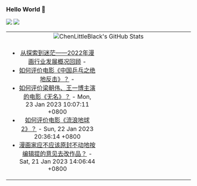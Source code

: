 ### Hello World 👋

[![](https://img.shields.io/badge/@ChenLittleBlack-1a6c81?style=flat&logo=java&logoColor=1a6c81&label=Java&colorA=ffffff)](https://www.java.com/)
[![](https://img.shields.io/badge/@ChenLittleBlack-41b883?style=flat&logo=vuedotjs&logoColor=41b883&label=Vue&colorA=ffffff)](https://cn.vuejs.org/)

<table>
<tr>
<td colspan="2" style="text-align: center;">
<img alt="ChenLittleBlack's GitHub Stats" src="https://github-readme-stats.vercel.app/api?username=ChenLittleBlack&show_icons=true&icon_color=CE1D2D&text_color=718096&bg_color=ffffff&hide_title=true" />
</td>
</tr>
<tr>
<td align="center" valign="middle">

<!-- START_SECTION:blog -->
* <a href='http://zhuanlan.zhihu.com/p/595851774?utm_campaign=rss&utm_medium=rss&utm_source=rss&utm_content=title' target='_blank'>从探索到迷茫——2022年漫画行业发展概况回顾</a> - 
* <a href='http://www.zhihu.com/question/579070052/answer/2857860625?utm_campaign=rss&utm_medium=rss&utm_source=rss&utm_content=title' target='_blank'>如何评价电影《中国乒乓之绝地反击》？</a> - 
* <a href='http://www.zhihu.com/question/579069528/answer/2856604452?utm_campaign=rss&utm_medium=rss&utm_source=rss&utm_content=title' target='_blank'>如何评价梁朝伟、王一博主演的电影《无名》？</a> - Mon, 23 Jan 2023 10:07:11 +0800
* <a href='http://www.zhihu.com/question/578256937/answer/2856074554?utm_campaign=rss&utm_medium=rss&utm_source=rss&utm_content=title' target='_blank'>如何评价电影《流浪地球 2》？</a> - Sun, 22 Jan 2023 20:36:14 +0800
* <a href='http://www.zhihu.com/question/579676722/answer/2853251130?utm_campaign=rss&utm_medium=rss&utm_source=rss&utm_content=title' target='_blank'>漫画家应不应该原封不动地按编辑提的意见去改作品？</a> - Sat, 21 Jan 2023 14:06:44 +0800
<!-- END_SECTION:blog -->

</td>
<td valign="middle" width="50%">

<!-- START_SECTION:douban -->

<!-- END_SECTION:douban -->

</td>
</tr>
</table>
